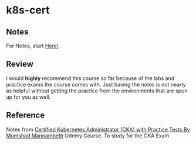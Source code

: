 # k8s-cert

## Notes
For Notes, start [Here!](/notes/Core-Concepts.md). 

## Review

I would **highly** recommend this course so far because of the labs and practice exams the course comes with. Just having the notes is not nearly as helpful without getting the practice from the environments that are spun up for you as well. 

## Reference
Notes from [Certified Kubernetes Administrator (CKA) with Practice Tests By Mumshad Mannambeth](https://www.udemy.com/course/certified-kubernetes-administrator-with-practice-tests/) Udemy Course. To study for the CKA Exam